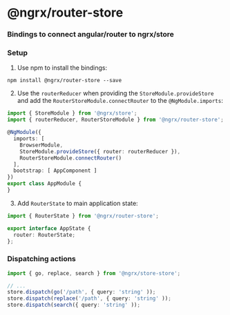 # @ngrx/router-store
### Bindings to connect angular/router to ngrx/store


### Setup

1. Use npm to install the bindings:
  ```
  npm install @ngrx/router-store --save
  ```

2. Use the `routerReducer` when providing the `StoreModule.provideStore` and add the `RouterStoreModule.connectRouter` to the `@NgModule.imports`:

  ```ts
  import { StoreModule } from '@ngrx/store';
  import { routerReducer, RouterStoreModule } from '@ngrx/router-store';

  @NgModule({
    imports: [
      BrowserModule,
      StoreModule.provideStore({ router: routerReducer }),
      RouterStoreModule.connectRouter()
    ],
    bootstrap: [ AppComponent ]
  })
  export class AppModule {
  }
  ```

3. Add `RouterState` to main application state:

  ```ts
  import { RouterState } from '@ngrx/router-store';
  
  export interface AppState {
    router: RouterState;
  };
  ```

### Dispatching actions

```ts
import { go, replace, search } from '@ngrx/store-store';

// ...
store.dispatch(go('/path', { query: 'string' ));
store.dispatch(replace('/path', { query: 'string' ));
store.dispatch(search({ query: 'string' ));
```
